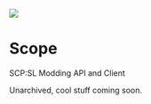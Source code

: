 [![](https://dcbadge.vercel.app/api/server/tkpBgC6q3Y?style=flat)](https://discord.gg/tkpBgC6q3Y)
# Scope
SCP:SL Modding API and Client

Unarchived, cool stuff coming soon.
